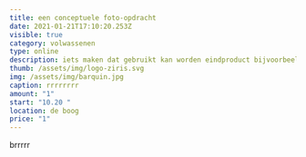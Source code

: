 ```yaml
---
title: een conceptuele foto-opdracht
date: 2021-01-21T17:10:20.253Z
visible: true
category: volwassenen
type: online
description: iets maken dat gebruikt kan worden eindproduct bijvoorbeeld in bedrijf ophangen
thumb: /assets/img/logo-ziris.svg
img: /assets/img/barquin.jpg
caption: rrrrrrrr
amount: "1"
start: "10.20 "
location: de boog
price: "1"
---
```

brrrrr